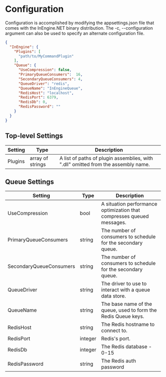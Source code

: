 # Configuration 

Configuration is accomplished by modifying the appsettings.json file that comes with the InEngine.NET binary distribution. The -c, --configuration argument can also be used to specify an alternate configuration file.


```json
{
  "InEngine": {
    "Plugins": [
      "path/to/MyCommandPlugin"
    ],
    "Queue": {
      "UseCompression": false,
      "PrimaryQueueConsumers":  16,
      "SecondaryQueueConsumers": 4,
      "QueueDriver": "redis",
      "QueueName": "InEngineQueue",
      "RedisHost": "localhost",
      "RedisPort": 6379,
      "RedisDb": 0,
      "RedisPassword": ""
    }
  }
}

```


## Top-level Settings

| Setting                   | Type              | Description                                                                       |
| ------------------------- | ----------------- | --------------------------------------------------------------------------------- |
| Plugins                   | array of strings  | A list of paths of plugin assemblies, with ".dll" omitted from the assembly name. |


## Queue Settings

| Setting                   | Type      | Description                                                           |
| ------------------------- | --------- | --------------------------------------------------------------------- |
| UseCompression            | bool      | A situation performance optimization that compresses queued messages. |
| PrimaryQueueConsumers     | string    | The number of consumers to schedule for the secondary queue.          |
| SecondaryQueueConsumers   | string    | The number of consumers to schedule for the secondary queue.          |
| QueueDriver               | string    | The driver to use to interact with a queue data store.                |
| QueueName                 | string    | The base name of the queue, used to form the Redis Queue keys.        |
| RedisHost                 | string    | The Redis hostname to connect to.                                     |
| RedisPort                 | integer   | Redis's port.                                                         |
| RedisDb                   | integer   | The Redis database - 0-15                                             |
| RedisPassword             | string    | The Redis auth password                                               |
